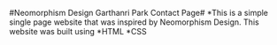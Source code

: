 #Neomorphism Design Garthanri Park Contact Page#
*This is a simple single page website that was inspired by Neomorphism Design.
This website was built using 
*HTML
*CSS
